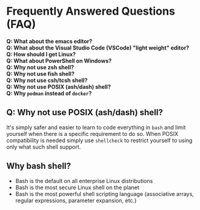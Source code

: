 # Frequently Answered Questions (FAQ)

**Q: What about the emacs editor?**  
**Q: What about the Visual Studio Code (VSCode) "light weight" editor?**  
**Q: How should I get Linux?**  
**Q: What about PowerShell on Windows?**  
**Q: Why not use zsh shell?**  
**Q: Why not use fish shell?**  
**Q: Why not use csh/tcsh shell?**  
**Q: Why not use POSIX (ash/dash) shell?**  
**Q: Why `podman` instead of `docker`?**  

## Q: Why not use POSIX (ash/dash) shell?

It's simply safer and easier to learn to code everything in `bash` and
limit yourself when there is a specific requirement to do so. When POSIX
compatibility is needed simply use `shellcheck` to restrict yourself to
using only what such shell support.

## Why bash shell?

* Bash is the default on all enterprise Linux distributions
* Bash is the most secure Linux shell on the planet
* Bash is the most powerful shell scripting language (associative
  arrays, regular expressions, parameter expansion, etc.)
